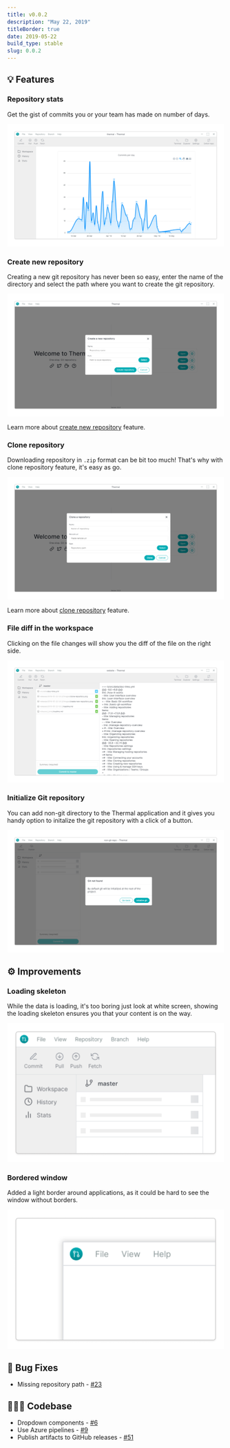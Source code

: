```yaml
---
title: v0.0.2
description: "May 22, 2019"
titleBorder: true
date: 2019-05-22
build_type: stable
slug: 0.0.2
---
```


## 💡 Features

### Repository stats

Get the gist of commits you or your team has made on number of days.

![Repository stats](./images/repository-stats.png)

### Create new repository

Creating a new git repository has never been so easy, enter the name of the directory and select the path where you want to create the git repository.

![Create new repository](./images/create-new-repository.png)

Learn more about [create new repository](/docs/create-repository) feature.

### Clone repository

Downloading repository in `.zip` format can be bit too much! That's why with clone repository feature, it's easy as go.

![Clone repository](./images/clone-repository.png)

Learn more about [clone repository](/docs/clone-repository) feature.

### File diff in the workspace

Clicking on the file changes will show you the diff of the file on the right side.

![File diff in workspace](./images/file-diff-in-workspace.png)

### Initialize Git repository

You can add non-git directory to the Thermal application and it gives you handy option to initalize the git repository with a click of a button.

![Initialize Git repository](./images/initialize-git-repository.png)

## ⚙ Improvements

### Loading skeleton

While the data is loading, it's too boring just look at white screen, showing the loading skeleton ensures you that your content is on the way.

![Loading skeleton](./images/loading-skeleton.png)

### Bordered window

Added a light border around applications, as it could be hard to see the window without borders.

![Bordered window](./images/bordered-window.png)

## 🐞 Bug Fixes

- Missing repository path - [#23](https://github.com/gitthermal/thermal/issues/23)

## 👨🏻‍💻 Codebase

- Dropdown components - [#6](https://github.com/gitthermal/thermal/pull/6)
- Use Azure pipelines - [#9](https://github.com/gitthermal/thermal/pull/9)
- Publish artifacts to GitHub releases - [#51](https://github.com/gitthermal/thermal/pull/51)
